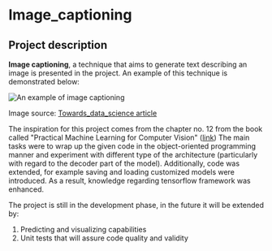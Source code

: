 # Image_captioning

## Project description 

**Image captioning**, a technique that aims to generate text describing an image is presented in the project. An example 
of this technique is demonstrated below: 

![](/Users/Michal/Downloads/straw_hat.png "An example of image captioning")

Image source: [Towards_data_science article](https://towardsdatascience.com/image-captioning-in-deep-learning-9cd23fb4d8d2)

The inspiration for this project comes from the chapter no. 12 from the book called "Practical Machine Learning for Computer 
Vision" ([link](https://www.oreilly.com/library/view/practical-machine-learning/9781098102357/ "optional-title"))
The main tasks were to wrap up the given code in the object-oriented programming manner and experiment with different type of the
architecture (particularly with regard to the decoder part of the model). Additionally, code was extended, for example 
saving and loading customized models were introduced. As a result, knowledge regarding tensorflow framework was enhanced. 

The project is still in the development phase, in the future it will be extended by:

1. Predicting and visualizing capabilities
2. Unit tests that will assure code quality and validity